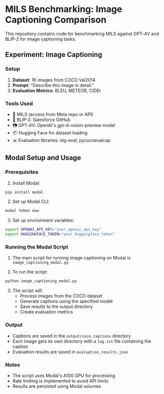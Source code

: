 # MILS Benchmarking: Image Captioning Comparison

This repository contains code for benchmarking MILS against GPT-4V and BLIP-2 for image captioning tasks.

## Experiment: Image Captioning

### Setup
1. **Dataset**: 1K images from COCO Val2014
2. **Prompt**: "Describe this image in detail."
3. **Evaluation Metrics**: BLEU, METEOR, CIDEr

### Tools Used
- 🧠 MILS (access from Meta repo or API)
- 🤖 BLIP-2: Salesforce GitHub
- 📷 GPT-4V: OpenAI's gpt-4-vision-preview model
- 📦 Hugging Face for dataset loading
- 📊 Evaluation libraries: nlg-eval, pycocoevalcap

## Modal Setup and Usage

### Prerequisites
1. Install Modal:
```bash
pip install modal
```

2. Set up Modal CLI:
```bash
modal token new
```

3. Set up environment variables:
```bash
export OPENAI_API_KEY="your_openai_api_key"
export HUGGINGFACE_TOKEN="your_huggingface_token"
```

### Running the Modal Script

1. The main script for running image captioning on Modal is `image_captioning_modal.py`

2. To run the script:
```bash
python image_captioning_modal.py
```

3. The script will:
   - Process images from the COCO dataset
   - Generate captions using the specified model
   - Save results to the output directory
   - Create evaluation metrics

### Output
- Captions are saved in the `output/coco_captions` directory
- Each image gets its own directory with a `log.txt` file containing the caption
- Evaluation results are saved in `evaluation_results.json`

### Notes
- The script uses Modal's A100 GPU for processing
- Rate limiting is implemented to avoid API limits
- Results are persisted using Modal volumes
